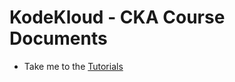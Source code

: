# KodeKloud - CKA Course Documents
  - Take me to the [Tutorials](https://kodekloud.com/courses/539883/lectures/12356372)
  
